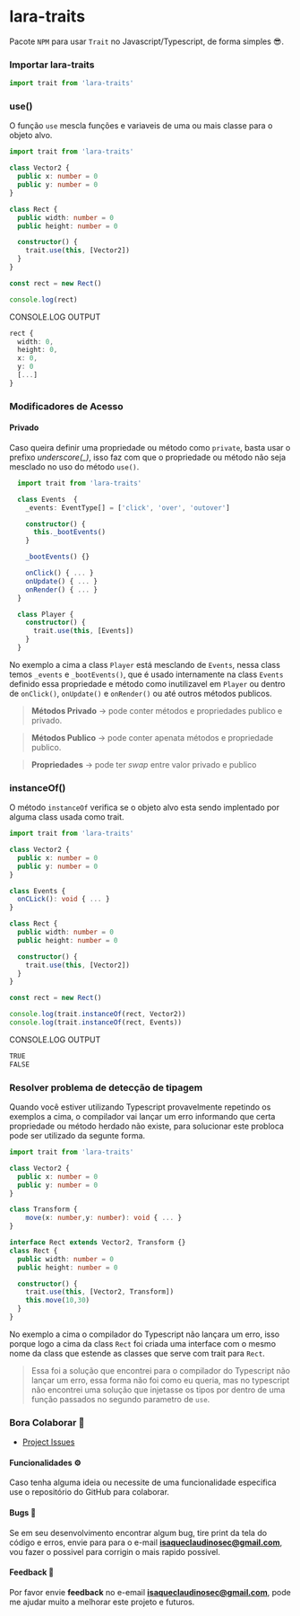 # lara-traits

Pacote `NPM` para usar `Trait` no Javascript/Typescript, de forma simples 😎.

### Importar lara-traits

```typescript
import trait from 'lara-traits'
```

### use()

O função `use` mescla funções e variaveis de uma ou mais classe para o objeto alvo.

```typescript
import trait from 'lara-traits'

class Vector2 {
  public x: number = 0
  public y: number = 0
}

class Rect {
  public width: number = 0
  public height: number = 0

  constructor() {
    trait.use(this, [Vector2])
  }
}

const rect = new Rect()

console.log(rect)
```

CONSOLE.LOG OUTPUT

```typescript
rect {
  width: 0,
  height: 0,
  x: 0,
  y: 0
  [...]
}
```

### Modificadores de Acesso

#### Privado

Caso queira definir uma propriedade ou método como `private`, basta usar o prefixo _underscore(\_)_, isso faz com que o propriedade ou método não seja mesclado no uso do método `use()`.

```typescript
  import trait from 'lara-traits'

  class Events  {
    _events: EventType[] = ['click', 'over', 'outover']

    constructor() {
      this._bootEvents()
    }

    _bootEvents() {}

    onClick() { ... }
    onUpdate() { ... }
    onRender() { ... }
  }

  class Player {
    constructor() {
      trait.use(this, [Events])
    }
  }
```

No exemplo a cima a class `Player` está mesclando de `Events`, nessa class temos `_events` e `_bootEvents()`, que é usado internamente na class `Events` definido essa propriedade e método como inutilizavel em `Player` ou dentro de `onClick()`, `onUpdate()` e `onRender()` ou até outros métodos publicos.

> **Métodos Privado** -> pode conter métodos e propriedades publico e privado.

> **Métodos Publico** -> pode conter apenata métodos e propriedade publico.

> **Propriedades** -> pode ter _swap_ entre valor privado e publico

### instanceOf()

O método `instanceOf` verifica se o objeto alvo esta sendo implentado por alguma class usada como trait.

```typescript
import trait from 'lara-traits'

class Vector2 {
  public x: number = 0
  public y: number = 0
}

class Events {
  onCLick(): void { ... }
}

class Rect {
  public width: number = 0
  public height: number = 0

  constructor() {
    trait.use(this, [Vector2])
  }
}

const rect = new Rect()

console.log(trait.instanceOf(rect, Vector2))
console.log(trait.instanceOf(rect, Events))
```

CONSOLE.LOG OUTPUT

```typescript
TRUE
FALSE
```

### Resolver problema de detecção de tipagem

Quando você estiver utilizando Typescript provavelmente repetindo os exemplos a cima, o compilador vai lançar um erro informando que certa propriedade ou método herdado não existe,
para solucionar este probloca pode ser utilizado da segunte forma.

```typescript
import trait from 'lara-traits'

class Vector2 {
  public x: number = 0
  public y: number = 0
}

class Transform {
    move(x: number,y: number): void { ... }
}

interface Rect extends Vector2, Transform {}
class Rect {
  public width: number = 0
  public height: number = 0

  constructor() {
    trait.use(this, [Vector2, Transform])
    this.move(10,30)
  }
}
```

No exemplo a cima o compilador do Typescript não lançara um erro, isso porque logo a cima da class `Rect` foi criada uma interface com o mesmo nome da class que estende as classes que serve com trait para `Rect`.

> Essa foi a solução que encontrei para o compilador do Typescript não lançar um erro, essa forma não foi como eu queria, mas no typescript não encontrei uma solução que injetasse os tipos por dentro de uma função passados no segundo parametro de `use`.

### Bora Colaborar 🎉

- [Project Issues](https://github.com/Isaque-Claudino-dos-Santos/lara-traits/issues)

#### Funcionalidades ⚙️

Caso tenha alguma ideia ou necessite de uma funcionalidade especifica use o repositório do GitHub para colaborar.

#### Bugs 🐞

Se em seu desenvolvimento encontrar algum bug, tire print da tela do código e erros, envie para para o e-mail **isaqueclaudinosec@gmail.com**, vou fazer o possivel para corrigin o mais rapido possível.

#### Feedback 🧠

Por favor envie **feedback** no e-email **isaqueclaudinosec@gmail.com**, pode me ajudar muito a melhorar este projeto e futuros.
